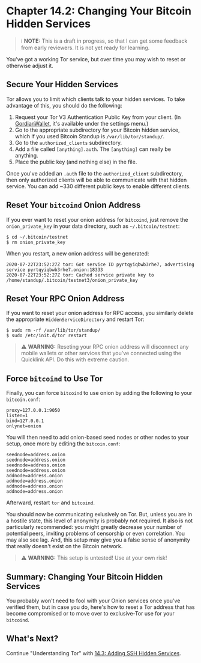 # Chapter 14.2: Changing Your Bitcoin Hidden Services

> :information_source:  **NOTE:** This is a draft in progress, so that I can get some feedback from early reviewers. It is not yet ready for learning.

You've got a working Tor service, but over time you may wish to reset or otherwise adjust it.

## Secure Your Hidden Services

Tor allows you to limit which clients talk to your hidden services. To take advantage of this, you should do the following:

1. Request your Tor V3 Authentication Public Key from your client. (In [GordianWallet](https://github.com/BlockchainCommons/GordianWallet-iOS), it's available under the settings menu.)
2. Go to the appropriate subdirectory for your Bitcoin hidden service, which if you used Bitcoin Standup is `/var/lib/tor/standup/`.
3. Go to the `authorized_clients` subdirectory.
4. Add a file called `[anything].auth`. The `[anything]` can really be anything.
5. Place the public key (and nothing else) in the file.

Once you've added an `.auth` file to the `authorized_client` subdirectory, then only authorized clients will be able to communicate with that hidden service. You can add ~330 different public keys to enable different clients.

## Reset Your `bitcoind` Onion Address

If you ever want to reset your onion address for `bitcoind`, just remove the `onion_private_key` in your data directory, such as `~/.bitcoin/testnet`:
```
$ cd ~/.bitcoin/testnet
$ rm onion_private_key 
```
When you restart, a new onion address will be generated:
```
2020-07-22T23:52:27Z tor: Got service ID pyrtqyiqbwb3rhe7, advertising service pyrtqyiqbwb3rhe7.onion:18333
2020-07-22T23:52:27Z tor: Cached service private key to /home/standup/.bitcoin/testnet3/onion_private_key
```

## Reset Your RPC Onion Address

If you want to reset your onion address for RPC access, you similarly delete the appropriate `HiddenServiceDirectory` and restart Tor:
```
$ sudo rm -rf /var/lib/tor/standup/
$ sudo /etc/init.d/tor restart
```

> :warning: **WARNING:** Reseting your RPC onion address will disconnect any mobile wallets or other services that you've connected using the Quicklink API. Do this with extreme caution.

## Force `bitcoind` to Use Tor

Finally, you can force `bitcoind` to use onion by adding the following to your `bitcoin.conf`:
```
proxy=127.0.0.1:9050
listen=1
bind=127.0.0.1
onlynet=onion
```
You will then need to add onion-based seed nodes or other nodes to your setup, once more by editing the `bitcoin.conf`:
```
seednode=address.onion
seednode=address.onion
seednode=address.onion
seednode=address.onion
addnode=address.onion
addnode=address.onion
addnode=address.onion
addnode=address.onion
```
Afterward, restart `tor` and `bitcoind`.

You should now be communicating exlusively on Tor. But, unless you are in a hostile state, this level of anonymity is probably not required. It also is not particularly recommended: you might greatly decrease your number of potential peers, inviting problems of censorship or even correlation. You may also see lag. And, this setup may give you a false sense of anonymity that really doesn't exist on the Bitcoin network.

> :warning: **WARNING:** This setup is untested! Use at your own risk!

## Summary: Changing Your Bitcoin Hidden Services

You probably won't need to fool with your Onion services once you've verified them, but in case you do, here's how to reset a Tor address that has become compromised or to move over to exclusive-Tor use for your `bitcoind`.

## What's Next?

Continue "Understanding Tor" with [14.3: Adding SSH Hidden Services](14_3_Adding_SSH_Hidden_Services.md).
